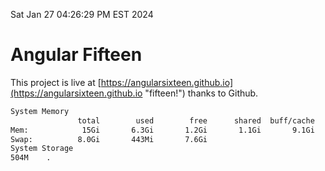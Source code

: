 Sat Jan 27 04:26:29 PM EST 2024

# Angular Fifteen


This project is live at [https://angularsixteen.github.io](https://angularsixteen.github.io "fifteen!") thanks to Github.

```bash
System Memory
               total        used        free      shared  buff/cache   available
Mem:            15Gi       6.3Gi       1.2Gi       1.1Gi       9.1Gi       8.9Gi
Swap:          8.0Gi       443Mi       7.6Gi
System Storage
504M	.
